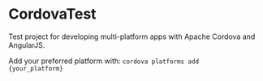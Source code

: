 CordovaTest
===========

Test project for developing multi-platform apps with Apache Cordova and AngularJS.

Add your preferred platform with:
<code>cordova platforms add {your_platform}</code>